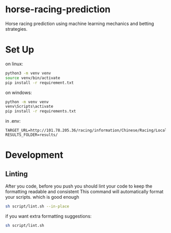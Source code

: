 # horse-racing-prediction
Horse racing prediction using machine learning mechanics and betting strategies.



# Set Up

on linux:
```sh
python3 -m venv venv
source venv/bin/activate
pip install -r requirement.txt
```

on windows:
```sh
python -m venv venv
venv\Scripts\activate
pip install -r requirements.txt
```

in .env:
```
TARGET_URL=http://101.78.205.36/racing/information/Chinese/Racing/LocalResults.aspx
RESULTS_FOLDER=results/
```

# Development

## Linting
After you code, before you push you should lint your code to keep the formatting readable and consistent
This command will automatically format your scripts. which is good enough
```bash
sh script/lint.sh --in-place
```
if you want extra formatting suggestions:
```bash
sh script/lint.sh
```
